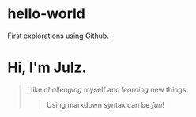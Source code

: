 # hello-world
First explorations using Github.
# Hi, I'm Julz. 
>I like _challenging_ myself and _learning_ new things.
>>Using markdown syntax can be *fun*!

